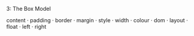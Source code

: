 3: The Box Model

content · padding · border · margin · style · width · colour · dom · layout · float  · left  · right
